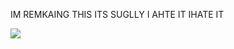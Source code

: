 
IM REMKAING THIS ITS SUGLLY I AHTE IT IHATE IT

![](https://i.pinimg.com/736x/ce/83/a0/ce83a0fab3d9034d09c83d14fc7fc356.jpg)
